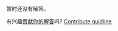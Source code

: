 
暂时还没有解答。

有兴趣[贡献你的解答](https://github.com/BFEdev/BFE.dev-solutions/blob/main/typescript/implement-MapUnion-U-M_zh.md)吗? [Contribute guidline](https://github.com/BFEdev/BFE.dev-solutions#how-to-contribute)
